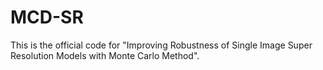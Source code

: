 # MCD-SR
This is the official code for "Improving Robustness of Single Image Super Resolution Models with Monte Carlo Method".
